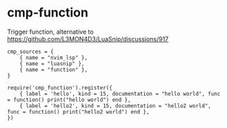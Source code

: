# cmp-function

Trigger function, alternative to https://github.com/L3MON4D3/LuaSnip/discussions/917

```
cmp_sources = {
    { name = "nvim_lsp" },
    { name = "luasnip" },
    { name = "function" },
}
```

```
require('cmp_function').register({
    { label = 'hello', kind = 15, documentation = "hello world", func = function() print("hello world") end },
    { label = 'hello2', kind = 15, documentation = "hello2 world", func = function() print("hello2 world") end },
})
```

